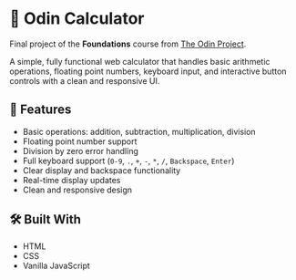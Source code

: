 # 🧮 Odin Calculator

Final project of the **Foundations** course from [The Odin Project](https://www.theodinproject.com/).

A simple, fully functional web calculator that handles basic arithmetic operations, floating point numbers, keyboard input, and interactive button controls with a clean and responsive UI.

## 🚀 Features

- Basic operations: addition, subtraction, multiplication, division
- Floating point number support
- Division by zero error handling
- Full keyboard support (`0-9`, `.`, `+`, `-`, `*`, `/`, `Backspace`, `Enter`)
- Clear display and backspace functionality
- Real-time display updates
- Clean and responsive design

## 🛠️ Built With

- HTML
- CSS
- Vanilla JavaScript